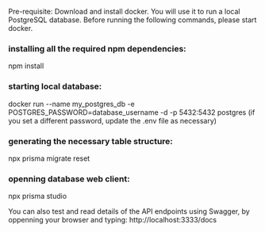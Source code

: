 Pre-requisite: Download and install docker. You will use it to run a local PostgreSQL database.
Before running the following commands, please start docker.

### installing all the required npm dependencies:
npm install
### starting local database:
docker run --name my_postgres_db -e POSTGRES_PASSWORD=database_username -d -p 5432:5432 postgres (if you set a different password, update the .env file as necessary)
### generating the necessary table structure:
npx prisma migrate reset
### openning database web client:
npx prisma studio

You can also test and read details of the API endpoints using Swagger, by oppenning your browser and typing:
http://localhost:3333/docs
